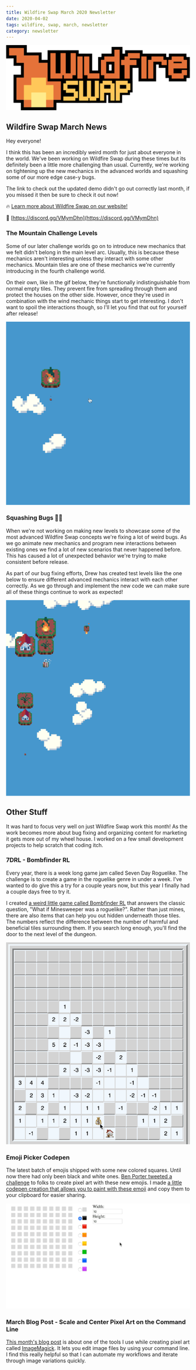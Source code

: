 ```yaml
---
title: Wildfire Swap March 2020 Newsletter
date: 2020-04-02
tags: wildfire, swap, march, newsletter
category: newsletter
---
```


![./wildfire-title-with-logo-trimmed.png](./wildfire-title-with-logo-trimmed.png)

## Wildfire Swap March News

Hey everyone!

I think this has been an incredibly weird month for just about everyone in the world. We've been working on Wildfire Swap during these times but its definitely been a little more challenging than usual. Currently, we're working on tightening up the new mechanics in the advanced worlds and squashing some of our more edge case-y bugs.

The link to check out the updated demo didn't go out correctly last month, if you missed it then be sure to check it out now!

🔥 [Learn more about Wildfire Swap on our website!](https://wildfire.fun)

💬 [https://discord.gg/VMymDhn](https://discord.gg/VMymDhn)

### The Mountain Challenge Levels

Some of our later challenge worlds go on to introduce new mechanics that we felt didn't belong in the main level arc. Usually, this is because these mechanics aren't interesting unless they interact with some other mechanics. Mountain tiles are one of these mechanics we're currently introducing in the fourth challenge world.

On their own, like in the gif below, they're functionally indistinguishable from normal empty tiles. They prevent fire from spreading through them and protect the houses on the other side. However, once they're used in combination with the wind mechanic things start to get interesting. I don't want to spoil the interactions though, so I'll let you find that out for yourself after release!

![./wildfire-mountain-corner-success.gif](./wildfire-mountain-corner-success.gif)

### Squashing Bugs 🐛🐞

When we're not working on making new levels to showcase some of the most advanced Wildfire Swap concepts we're fixing a lot of weird bugs. As we go animate new mechanics and program new interactions between existing ones we find a lot of new scenarios that never happened before. This has caused a lot of unexpected behavior we're trying to make consistent before release.

As part of our bug fixing efforts, Drew has created test levels like the one below to ensure different advanced mechanics interact with each other correctly. As we go through and implement the new code we can make sure all of these things continue to work as expected!

![./wildfire-test-grass-wind.gif](./wildfire-test-grass-wind.gif)

## Other Stuff

It was hard to focus very well on just Wildfire Swap work this month! As the work becomes more about bug fixing and organizing content for marketing it gets more out of my wheel house. I worked on a few small development projects to help scratch that coding itch.

### 7DRL - Bombfinder RL

Every year, there is a week long game jam called Seven Day Roguelike. The challenge is to create a game in the roguelike genre in under a week. I've wanted to do give this a try for a couple years now, but this year I finally had a couple days free to try it.

I created [a weird little game called Bombfinder RL](https://rmkubik.itch.io/bombfinder) that answers the classic question, "What if Minesweeper was a roguelike?". Rather than just mines, there are also items that can help you out hidden underneath those tiles. The numbers reflect the difference between the number of harmful and beneficial tiles surrounding them. If you search long enough, you'll find the door to the next level of the dungeon.

![./bombfinder-gameplay.gif](./bombfinder-gameplay.gif)

### Emoji Picker Codepen

The latest batch of emojis shipped with some new colored squares. Until now there had only been black and white ones. [Ben Porter tweeted a challenge](https://twitter.com/eigenbom/status/1242230315684212736) to folks to create pixel art with these new emojis. I made [a little codepen creation that allows you to paint with these emoji](https://codepen.io/rmkubik/details/XWbxbvb) and copy them to your clipboard for easier sharing.

![./emoji-painter.gif](./emoji-painter.gif)

### March Blog Post - Scale and Center Pixel Art on the Command Line

[This month's blog post](https://ryankubik.com/blog/scale-center-pixel-art/) is about one of the tools I use while creating pixel art called [ImageMagick](https://imagemagick.org/index.php). It lets you edit image files by using your command line. I find this really helpful so that I can automate my workflows and iterate through image variations quickly.
